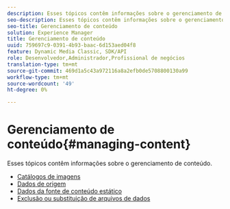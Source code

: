 ```yaml
---
description: Esses tópicos contêm informações sobre o gerenciamento de conteúdo.
seo-description: Esses tópicos contêm informações sobre o gerenciamento de conteúdo.
seo-title: Gerenciamento de conteúdo
solution: Experience Manager
title: Gerenciamento de conteúdo
uuid: 759697c9-0391-4b93-baac-6d153aed04f8
feature: Dynamic Media Classic, SDK/API
role: Desenvolvedor,Administrador,Profissional de negócios
translation-type: tm+mt
source-git-commit: 469d1a5c43a972116a8a2efb0de5708800130a99
workflow-type: tm+mt
source-wordcount: '49'
ht-degree: 0%

---
```



# Gerenciamento de conteúdo{#managing-content}

Esses tópicos contêm informações sobre o gerenciamento de conteúdo.

* [Catálogos de imagens](c-image-catalogs.md)
* [Dados de origem](r-source-data.md)
* [Dados da fonte de conteúdo estático](c-static-content-source-data.md)
* [Exclusão ou substituição de arquivos de dados](c-deleting-or-replacing-data-files.md)
